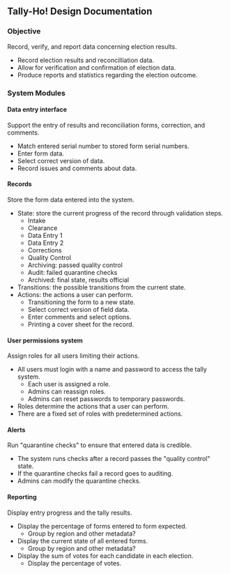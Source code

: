 ## Tally-Ho! Design Documentation

### Objective

Record, verify, and report data concerning election results.

* Record election results and reconcilliation data.
* Allow for verification and confirmation of election data.
* Produce reports and statistics regarding the election outcome.

### System Modules

#### Data entry interface

Support the entry of results and reconciliation forms, correction, and comments.

* Match entered serial number to stored form serial numbers.
* Enter form data.
* Select correct version of data.
* Record issues and comments about data.

#### Records
    
Store the form data entered into the system.

* State: store the current progress of the record through validation steps.
    * Intake
    * Clearance
    * Data Entry 1
    * Data Entry 2
    * Corrections
    * Quality Control
    * Archiving: passed quality control
    * Audit: failed quarantine checks
    * Archived: final state, results official
* Transitions: the possible transitions from the current state.
* Actions: the actions a user can perform.
    * Transitioning the form to a new state.
    * Select correct version of field data.
    * Enter comments and select options.
    * Printing a cover sheet for the record.

#### User permissions system

Assign roles for all users limiting their actions.

* All users must login with a name and password to access the tally system.
    * Each user is assigned a role.
    * Admins can reassign roles.
    * Admins can reset passwords to temporary passwords.
* Roles determine the actions that a user can perform.
* There are a fixed set of roles with predetermined actions.

#### Alerts
    
Run "quarantine checks" to ensure that entered data is credible.

* The system runs checks after a record passes the "quality control" state.
* If the quarantine checks fail a record goes to auditing.
* Admins can modify the quarantine checks.

#### Reporting

Display entry progress and the tally results.

* Display the percentage of forms entered to form expected.
    * Group by region and other metadata?
* Display the current state of all entered forms.
    * Group by region and other metadata?
* Display the sum of votes for each candidate in each election.
    *  Display the percentage of votes. 
